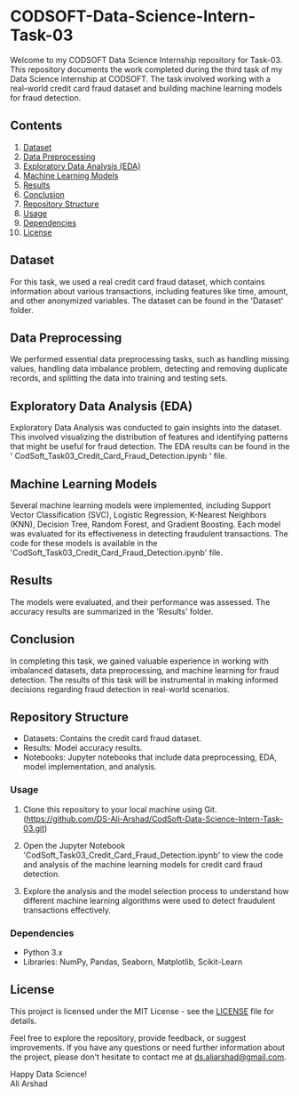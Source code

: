 # **CODSOFT-Data-Science-Intern-Task-03**

Welcome to my CODSOFT Data Science Internship repository for Task-03. This repository documents the work completed during the third task of my Data Science internship at CODSOFT. The task involved working with a real-world credit card fraud dataset and building machine learning models for fraud detection.

## Contents
1. [Dataset](#dataset)
2. [Data Preprocessing](#data-preprocessing)
3. [Exploratory Data Analysis (EDA)](#exploratory-data-analysis-eda)
4. [Machine Learning Models](#machine-learning-models)
5. [Results](#results)
6. [Conclusion](#conclusion)
7. [Repository Structure](#repository-structure)
8. [Usage](#usage)
9. [Dependencies](#dependencies)
10. [License](#license)

## Dataset
For this task, we used a real credit card fraud dataset, which contains information about various transactions, including features like time, amount, and other anonymized variables. The dataset can be found in the 'Dataset' folder.

## Data Preprocessing
We performed essential data preprocessing tasks, such as handling missing values, handling data imbalance problem, detecting and removing duplicate records, and splitting the data into training and testing sets.

## Exploratory Data Analysis (EDA)
Exploratory Data Analysis was conducted to gain insights into the dataset. This involved visualizing the distribution of features and identifying patterns that might be useful for fraud detection. The EDA results can be found in the ' CodSoft_Task03_Credit_Card_Fraud_Detection.ipynb ' file.

## Machine Learning Models
Several machine learning models were implemented, including Support Vector Classification (SVC), Logistic Regression, K-Nearest Neighbors (KNN), Decision Tree, Random Forest, and Gradient Boosting. Each model was evaluated for its effectiveness in detecting fraudulent transactions. The code for these models is available in the 'CodSoft_Task03_Credit_Card_Fraud_Detection.ipynb' file.

## Results
The models were evaluated, and their performance was assessed. The accuracy results are summarized in the 'Results' folder.

## Conclusion
In completing this task, we gained valuable experience in working with imbalanced datasets, data preprocessing, and machine learning for fraud detection. The results of this task will be instrumental in making informed decisions regarding fraud detection in real-world scenarios.

## Repository Structure
- Datasets: Contains the credit card fraud dataset.
- Results: Model accuracy results.
- Notebooks: Jupyter notebooks that include data preprocessing, EDA, model implementation, and analysis.

### Usage
1. Clone this repository to your local machine using Git.
(https://github.com/DS-Ali-Arshad/CodSoft-Data-Science-Intern-Task-03.git)

2. Open the Jupyter Notebook 'CodSoft_Task03_Credit_Card_Fraud_Detection.ipynb' to view the code and analysis of the machine learning models for credit card fraud detection.

3. Explore the analysis and the model selection process to understand how different machine learning algorithms were used to detect fraudulent transactions effectively.

### Dependencies
- Python 3.x
- Libraries: NumPy, Pandas, Seaborn, Matplotlib, Scikit-Learn

## License
This project is licensed under the MIT License - see the [LICENSE](LICENSE) file for details.

Feel free to explore the repository, provide feedback, or suggest improvements. If you have any questions or need further information about the project, please don't hesitate to contact me at ds.aliarshad@gmail.com.

Happy Data Science! <br>
Ali Arshad

